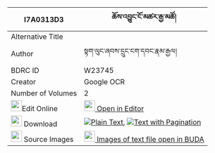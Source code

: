 |I7A0313D3|ཆོས་འབྱུང་ངོ་མཚར་རྒྱ་མཚོ། 
| --- | --- 
|Alternative Title |
|Author| སྟག་ལུང་ཞབས་དྲུང་ངག་དབང་རྣམ་རྒྱལ།
|BDRC ID | W23745
|Creator | Google OCR
|Number of Volumes| 2
|<img width="25" src="https://img.icons8.com/color/25/000000/edit-property.png">Edit Online| [<img width="25" src="https://avatars.githubusercontent.com/u/45091458?s=200&v=4"> Open in Editor](http://editor.openpecha.org/I7A0313D3)
|<img width="25" src="https://img.icons8.com/fluent/48/000000/download-2.png"/>  Download | [![](https://img.icons8.com/color/20/000000/txt.png)Plain Text](https://github.com/Openpecha/I7A0313D3/releases/download/v1/chojung_ngotsar_gyatso_plain_I7A0313D3.zip), [![](https://img.icons8.com/color/20/000000/txt.png)Text with Pagination](https://github.com/Openpecha/I7A0313D3/releases/download/v1/chojung_ngotsar_gyatso_pages_I7A0313D3.zip)
|<img width="25" src="https://img.icons8.com/plasticine/100/000000/pictures-folder.png"/>  Source Images | [<img width="25" src="https://library.bdrc.io/icons/BUDA-small.svg"> Images of text file open in BUDA](https://library.bdrc.io/show/bdr:W23745)